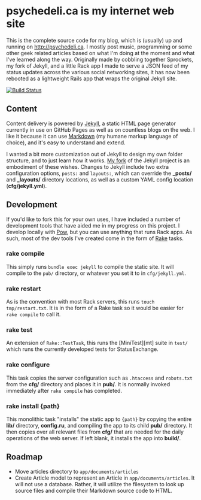psychedeli.ca is my internet web site
=====================================

This is the complete source code for my blog, which is (usually) up and running on <http://psychedeli.ca>. I mostly post music, programming or some other geek related articles based on what I'm doing at the moment and what I've learned along the way. Originally made by cobbling together Sprockets, my fork of Jekyll, and a little Rack app I made to serve a JSON feed of my status updates across the various social networking sites, it has now been rebooted as a lightweight Rails app that wraps the original Jekyll site.

[![Build Status](https://secure.travis-ci.org/tubbo/psychedeli.ca.png?branch=master)](http://travis-ci.org/tubbo/psychedeli.ca)

Content
-------

Content delivery is powered by [Jekyll][jek], a static HTML page generator currently in use on GitHub Pages as well as on countless blogs on the web. I like it because it can use [Markdown][md] (my humane markup language of choice), and it's easy to understand and extend.

I wanted a bit more customization out of Jekyll to design my own folder structure, and to just learn how it works. [My fork][fork] of the Jekyll project is an embodiment of these wishes. Changes to Jekyll include two extra configuration options, `posts:` and `layouts:`, which can override the **_posts/** and **_layouts/** directory locations, as well as a custom YAML config location (**cfg/jekyll.yml**).

Development
-----------

If you'd like to fork this for your own uses, I have included a number of development tools that have aided me in my progress on this project. I develop locally with [Pow][pow], but you can use anything that runs Rack apps. As such, most of the dev tools I've created come in the form of [Rake][rake] tasks.

### rake compile

This simply runs `bundle exec jekyll` to compile the static site. It will compile to the `pub/` directory, or whatever you set it to in `cfg/jekyll.yml`.

### rake restart

As is the convention with most Rack servers, this runs `touch tmp/restart.txt`. It is in the form of a Rake task so it would be easier for `rake compile` to call it.

### rake test

An extension of `Rake::TestTask`, this runs the [MiniTest][mt] suite in `test/` which runs the currently developed tests for StatusExchange.

### rake configure

This task copies the server configuration such as `.htaccess` and `robots.txt` from the **cfg/** directory and places it in **pub/**. It is normally invoked immediately after `rake compile` has completed.

### rake install {path}

This monolithic task "installs" the static app to `{path}` by copying the entire **lib/** directory, **config.ru**, and compiling the app to its child **pub/** directory. It then copies over all relevant files from **cfg/** that are needed for the daily operations of the web server. If left blank, it installs the app into **build/**.

## Roadmap

- Move articles directory to `app/documents/articles`
- Create Article model to represent an Article in
  `app/documents/articles`. It will not use a database. Rather, it will
  utilize the filesystem to look up source files and compile their
  Markdown source code to HTML.


[sass]: http://sass-lang.com
[jq]: http://jquery.com
[jek]: http://github.com/mojombo/jekyll
[fork]: http://github.com/tubbo/jekyll
[liq]: http://github.com/shopify/liquid
[ku]: http://heroku.com
[pow]: http://pow.cx
[md]: http://daringfireball.net/projects/markdown/
[sprk]: https://github.com/sstephenson/sprockets
[rts]: https://github.com/rack/rack-contrib/pull/13
[cap]: https://github.com/capistrano/capistrano/wiki/Documentation-v2.x
[tckr]: https://github.com/tubbo/psychedeli.ca/blob/master/app/js/jquery.ticker.js
[rake]: http://rake.rubyforge.org

